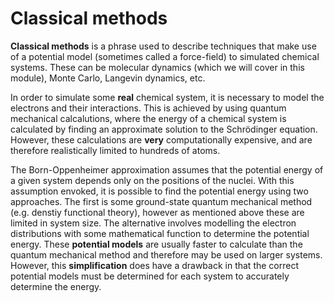 # Classical methods

**Classical methods** is a phrase used to describe techniques that make use of a potential model (sometimes called a force-field) to simulated chemical systems.
These can be molecular dynamics (which we will cover in this module), Monte Carlo, Langevin dynamics, etc.

In order to simulate some **real** chemical system, it is necessary to model the electrons and their interactions.
This is achieved by using quantum mechanical calcalutions, where the energy of a chemical system is calculated by finding an approximate solution to the Schrödinger equation.
However, these calculations are **very** computationally expensive, and are therefore realistically limited to hundreds of atoms.

The Born-Oppenheimer approximation assumes that the potential energy of a given system depends only on the positions of the nuclei.
With this assumption envoked, it is possible to find the potential energy using two approaches.
The first is some ground-state quantum mechanical method (e.g. denstiy functional theory), however as mentioned above these are limited in system size.
The alternative involves modelling the electron distributions with some mathematical function to determine the potential energy.
These **potential models** are usually faster to calculate than the quantum mechanical method and therefore may be used on larger systems.
However, this **simplification** does have a drawback in that the correct potential models must be determined for each system to accurately determine the energy.
